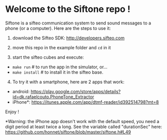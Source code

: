 Welcome to the Siftone repo !
=============================

Siftone is a sifteo communication system to send sound messages to a phone
(or a computer). Here are the steps to use it:

1. download the Sifteo SDK: http://developers.sifteo.com

2. move this repo in the example folder and `cd` in it

3. start the sifteo cubes and execute:
  - `make run`      # to run the app in the simulator, or...
  - `make install`  # to install it in the sifteo base.

4. To try it with a smartphone, here are 2 apps that work:
 - android: https://play.google.com/store/apps/details?id=dk.rafaelcouto.PhoneTone_Extractor
 - iPhone*: https://itunes.apple.com/app/dtmf-reader/id392514798?mt=8

Enjoy !


*Warning: the iPhone app doesn't work with the default speed, you need a digit period at least twice a long.
See the variable called "durationSec" here: https://github.com/honnet/siftone/blob/master/siftone.h#L49

